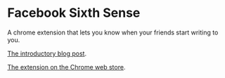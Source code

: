# Facebook Sixth Sense

A chrome extension that lets you know when your friends start writing to you.

[The introductory blog post](http://kirszenberg.com/facebook-sixth-sense).

[The extension on the Chrome web store](https://chrome.google.com/webstore/detail/facebook-sixth-sense/neghghjdkheikbfclgnglicflldmejio).
